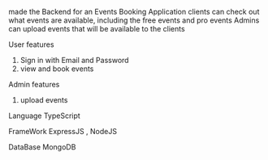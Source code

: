 made the Backend for an Events Booking Application
clients can check out what events are available, including the free events and pro events
Admins can upload events that will be available to the clients

User features
1. Sign in with Email and Password
2.  view and book events

Admin features
1. upload events

Language
TypeScript

FrameWork
ExpressJS , NodeJS

DataBase
MongoDB
